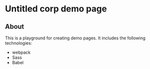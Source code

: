 # Untitled corp demo page

## About

This is a playground for creating demo pages. It includes the following
technologies:

* webpack
* Sass
* Babel

